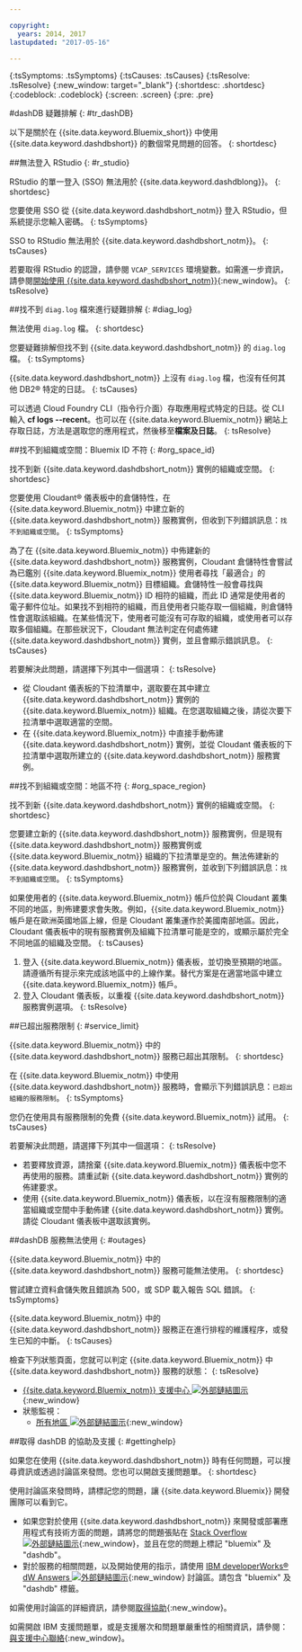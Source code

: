 ```yaml
---

copyright:
  years: 2014, 2017
lastupdated: "2017-05-16"

---
```


<!-- Attribute definitions --> 
{:tsSymptoms: .tsSymptoms} 
{:tsCauses: .tsCauses} 
{:tsResolve: .tsResolve} 
{:new_window: target="_blank"}
{:shortdesc: .shortdesc}
{:codeblock: .codeblock}
{:screen: .screen}
{:pre: .pre}

#dashDB 疑難排解 
{: #tr_dashDB}

以下是關於在 {{site.data.keyword.Bluemix_short}} 中使用 {{site.data.keyword.dashdbshort}} 的數個常見問題的回答。
{: shortdesc}

##無法登入 RStudio
{: #r_studio}

RStudio 的單一登入 (SSO) 無法用於 {{site.data.keyword.dashdblong}}。
{: shortdesc}

您要使用 SSO 從 {{site.data.keyword.dashdbshort_notm}} 登入 RStudio，但系統提示您輸入密碼。
{: tsSymptoms}

SSO to RStudio 無法用於 {{site.data.keyword.dashdbshort_notm}}。
{: tsCauses}

若要取得 RStudio 的認證，請參閱 `VCAP_SERVICES` 環境變數。如需進一步資訊，請參閱[開始使用 {{site.data.keyword.dashdbshort_notm}}](/docs/services/dashDB/dashDB.html#dashDB){:new_window}。
{: tsResolve}


##找不到 `diag.log` 檔來進行疑難排解
{: #diag_log}

無法使用 `diag.log` 檔。
{: shortdesc}

您要疑難排解但找不到 {{site.data.keyword.dashdbshort_notm}} 的 `diag.log` 檔。
{: tsSymptoms}

{{site.data.keyword.dashdbshort_notm}} 上沒有 `diag.log` 檔，也沒有任何其他 DB2® 特定的日誌。
{: tsCauses}

可以透過 Cloud Foundry CLI（指令行介面）存取應用程式特定的日誌。從 CLI 輸入 **cf logs --recent**。也可以在 {{site.data.keyword.Bluemix_notm}} 網站上存取日誌，方法是選取您的應用程式，然後移至**檔案及日誌**。
{: tsResolve}

##找不到組織或空間：Bluemix ID 不符
{: #org_space_id}

找不到新 {{site.data.keyword.dashdbshort_notm}} 實例的組織或空間。
{: shortdesc}

您要使用 Cloudant® 儀表板中的倉儲特性，在 {{site.data.keyword.Bluemix_notm}} 中建立新的 {{site.data.keyword.dashdbshort_notm}} 服務實例，但收到下列錯誤訊息：`找不到組織或空間`。
{: tsSymptoms}

為了在 {{site.data.keyword.Bluemix_notm}} 中佈建新的 {{site.data.keyword.dashdbshort_notm}} 服務實例，Cloudant 倉儲特性會嘗試為已鑑別 {{site.data.keyword.Bluemix_notm}} 使用者尋找「最適合」的 {{site.data.keyword.Bluemix_notm}} 目標組織。倉儲特性一般會尋找與 {{site.data.keyword.Bluemix_notm}} ID 相符的組織，而此 ID 通常是使用者的電子郵件位址。如果找不到相符的組織，而且使用者只能存取一個組織，則倉儲特性會選取該組織。在某些情況下，使用者可能沒有可存取的組織，或使用者可以存取多個組織。在那些狀況下，Cloudant 無法判定在何處佈建 {{site.data.keyword.dashdbshort_notm}} 實例，並且會顯示錯誤訊息。
{: tsCauses}

若要解決此問題，請選擇下列其中一個選項：
{: tsResolve}

* 從 Cloudant 儀表板的下拉清單中，選取要在其中建立 {{site.data.keyword.dashdbshort_notm}} 實例的 {{site.data.keyword.Bluemix_notm}} 組織。在您選取組織之後，請從次要下拉清單中選取適當的空間。
* 在 {{site.data.keyword.Bluemix_notm}} 中直接手動佈建 {{site.data.keyword.dashdbshort_notm}} 實例，並從 Cloudant 儀表板的下拉清單中選取所建立的 {{site.data.keyword.dashdbshort_notm}} 服務實例。


##找不到組織或空間：地區不符
{: #org_space_region}

找不到新 {{site.data.keyword.dashdbshort_notm}} 實例的組織或空間。
{: shortdesc}

您要建立新的 {{site.data.keyword.dashdbshort_notm}} 服務實例，但是現有 {{site.data.keyword.dashdbshort_notm}} 服務實例或 {{site.data.keyword.Bluemix_notm}} 組織的下拉清單是空的。無法佈建新的 {{site.data.keyword.dashdbshort_notm}} 服務實例，並收到下列錯誤訊息：`找不到組織或空間`。
{: tsSymptoms}

如果使用者的 {{site.data.keyword.Bluemix_notm}} 帳戶位於與 Cloudant 叢集不同的地區，則佈建要求會失敗。例如，{{site.data.keyword.Bluemix_notm}} 帳戶是在歐洲英國地區上線，但是 Cloudant 叢集運作於美國南部地區。因此，Cloudant 儀表板中的現有服務實例及組織下拉清單可能是空的，或顯示屬於完全不同地區的組織及空間。
{: tsCauses}

1. 登入 {{site.data.keyword.Bluemix_notm}} 儀表板，並切換至預期的地區。請遵循所有提示來完成該地區中的上線作業。替代方案是在適當地區中建立 {{site.data.keyword.Bluemix_notm}} 帳戶。
2. 登入 Cloudant 儀表板，以重複 {{site.data.keyword.dashdbshort_notm}} 服務實例選項。
{: tsResolve}

##已超出服務限制
{: #service_limit}

{{site.data.keyword.Bluemix_notm}} 中的 {{site.data.keyword.dashdbshort_notm}} 服務已超出其限制。
{: shortdesc}

在 {{site.data.keyword.Bluemix_notm}} 中使用 {{site.data.keyword.dashdbshort_notm}} 服務時，會顯示下列錯誤訊息：`已超出組織的服務限制`。
{: tsSymptoms}

您仍在使用具有服務限制的免費 {{site.data.keyword.Bluemix_notm}} 試用。
{: tsCauses}

若要解決此問題，請選擇下列其中一個選項：
{: tsResolve}

* 若要釋放資源，請捨棄 {{site.data.keyword.Bluemix_notm}} 儀表板中您不再使用的服務。請重試新 {{site.data.keyword.dashdbshort_notm}} 實例的佈建要求。
* 使用 {{site.data.keyword.Bluemix_notm}} 儀表板，以在沒有服務限制的適當組織或空間中手動佈建 {{site.data.keyword.dashdbshort_notm}} 實例。請從 Cloudant 儀表板中選取該實例。


##dashDB 服務無法使用
{: #outages}

{{site.data.keyword.Bluemix_notm}} 中的 {{site.data.keyword.dashdbshort_notm}} 服務可能無法使用。
{: shortdesc}

嘗試建立資料倉儲失敗且錯誤為 500，或 SDP 載入報告 SQL 錯誤。
{: tsSymptoms}

{{site.data.keyword.Bluemix_notm}} 中的 {{site.data.keyword.dashdbshort_notm}} 服務正在進行排程的維護程序，或發生已知的中斷。
{: tsCauses}

檢查下列狀態頁面，您就可以判定 {{site.data.keyword.Bluemix_notm}} 中 {{site.data.keyword.dashdbshort_notm}} 服務的狀態：
{: tsResolve}

* [{{site.data.keyword.Bluemix_notm}} 支援中心 ![外部鏈結圖示](../../icons/launch-glyph.svg "外部鏈結圖示")](https://developer.ibm.com/bluemix/support/#status){:new_window}
* 狀態監視：
  * [所有地區 ![外部鏈結圖示](../../icons/launch-glyph.svg "外部鏈結圖示")](https://console.eu-gb.bluemix.net/status?tags=platform,runtimes,services,ibm:yp:eu-gb,ibm:yp:eu-de,ibm:yp:us-south,ibm:yp:au-syd){:new_window}
  <!--[US - South region ![External link icon](../../icons/launch-glyph.svg "External link icon")](http://estado.ng.bluemix.net/internalstatus){:new_window}
  [Europe - United Kingdom region ![External link icon](../../icons/launch-glyph.svg "External link icon")](http://estado.eu-gb.bluemix.net/internalstatus){:new_window}
  [Europe - Germany region ![External link icon](../../icons/launch-glyph.svg "External link icon")](http://estado.eu-de.bluemix.net/internalstatus){:new_window}
  [Australia - Sydney region ![External link icon](../../icons/launch-glyph.svg "External link icon")](http://estado.au-syd.bluemix.net/internalstatus){:new_window}-->


##取得 dashDB 的協助及支援
{: #gettinghelp}

如果您在使用 {{site.data.keyword.dashdbshort_notm}} 時有任何問題，可以搜尋資訊或透過討論區來發問。您也可以開啟支援問題單。
{: shortdesc}

使用討論區來發問時，請標記您的問題，讓 {{site.data.keyword.Bluemix}} 開發團隊可以看到它。

* 如果您對於使用 {{site.data.keyword.dashdbshort_notm}} 來開發或部署應用程式有技術方面的問題，請將您的問題張貼在 [Stack Overflow ![外部鏈結圖示](../../icons/launch-glyph.svg "外部鏈結圖示")](http://stackoverflow.com/search?q=dashdb+bluemix){:new_window}，並且在您的問題上標記 "bluemix" 及 "dashdb"。
* 對於服務的相關問題，以及開始使用的指示，請使用 [IBM developerWorks® dW Answers ![外部鏈結圖示](../../icons/launch-glyph.svg "外部鏈結圖示")](https://developer.ibm.com/answers/topics/dashdb/?smartspace=bluemix){:new_window} 討論區。請包含 "bluemix" 及 "dashdb" 標籤。

如需使用討論區的詳細資訊，請參閱[取得協助](/docs/support/index.html#getting-help){:new_window}。

如需開啟 IBM 支援問題單，或是支援層次和問題單嚴重性的相關資訊，請參閱：[與支援中心聯絡](/docs/support/index.html#contacting-support){:new_window}。



